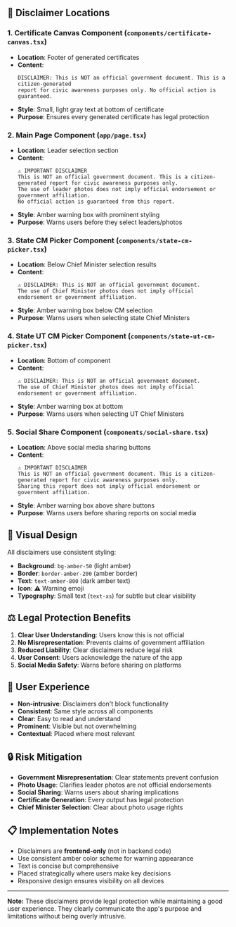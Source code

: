 
## 📍 **Disclaimer Locations**

### 1. **Certificate Canvas Component** (`components/certificate-canvas.tsx`)
- **Location**: Footer of generated certificates
- **Content**: 
  ```
  DISCLAIMER: This is NOT an official government document. This is a citizen-generated
  report for civic awareness purposes only. No official action is guaranteed.
  ```
- **Style**: Small, light gray text at bottom of certificate
- **Purpose**: Ensures every generated certificate has legal protection

### 2. **Main Page Component** (`app/page.tsx`)
- **Location**: Leader selection section
- **Content**: 
  ```
  ⚠️ IMPORTANT DISCLAIMER
  This is NOT an official government document. This is a citizen-generated report for civic awareness purposes only. 
  The use of leader photos does not imply official endorsement or government affiliation. 
  No official action is guaranteed from this report.
  ```
- **Style**: Amber warning box with prominent styling
- **Purpose**: Warns users before they select leaders/photos

### 3. **State CM Picker Component** (`components/state-cm-picker.tsx`)
- **Location**: Below Chief Minister selection results
- **Content**: 
  ```
  ⚠️ DISCLAIMER: This is NOT an official government document. 
  The use of Chief Minister photos does not imply official endorsement or government affiliation.
  ```
- **Style**: Amber warning box below CM selection
- **Purpose**: Warns users when selecting state Chief Ministers

### 4. **State UT CM Picker Component** (`components/state-ut-cm-picker.tsx`)
- **Location**: Bottom of component
- **Content**: 
  ```
  ⚠️ DISCLAIMER: This is NOT an official government document. 
  The use of Chief Minister photos does not imply official endorsement or government affiliation.
  ```
- **Style**: Amber warning box at bottom
- **Purpose**: Warns users when selecting UT Chief Ministers

### 5. **Social Share Component** (`components/social-share.tsx`)
- **Location**: Above social media sharing buttons
- **Content**: 
  ```
  ⚠️ IMPORTANT DISCLAIMER
  This is NOT an official government document. This is a citizen-generated report for civic awareness purposes only. 
  Sharing this report does not imply official endorsement or government affiliation.
  ```
- **Style**: Amber warning box above share buttons
- **Purpose**: Warns users before sharing reports on social media

## 🎨 **Visual Design**

All disclaimers use consistent styling:
- **Background**: `bg-amber-50` (light amber)
- **Border**: `border-amber-200` (amber border)
- **Text**: `text-amber-800` (dark amber text)
- **Icon**: ⚠️ Warning emoji
- **Typography**: Small text (`text-xs`) for subtle but clear visibility

## ⚖️ **Legal Protection Benefits**

1. **Clear User Understanding**: Users know this is not official
2. **No Misrepresentation**: Prevents claims of government affiliation
3. **Reduced Liability**: Clear disclaimers reduce legal risk
4. **User Consent**: Users acknowledge the nature of the app
5. **Social Media Safety**: Warns before sharing on platforms

## 📱 **User Experience**

- **Non-intrusive**: Disclaimers don't block functionality
- **Consistent**: Same style across all components
- **Clear**: Easy to read and understand
- **Prominent**: Visible but not overwhelming
- **Contextual**: Placed where most relevant

## 🔒 **Risk Mitigation**

- **Government Misrepresentation**: Clear statements prevent confusion
- **Photo Usage**: Clarifies leader photos are not official endorsements
- **Social Sharing**: Warns users about sharing implications
- **Certificate Generation**: Every output has legal protection
- **Chief Minister Selection**: Clear about photo usage rights

## 📋 **Implementation Notes**

- Disclaimers are **frontend-only** (not in backend code)
- Use consistent amber color scheme for warning appearance
- Text is concise but comprehensive
- Placed strategically where users make key decisions
- Responsive design ensures visibility on all devices

---

**Note:** These disclaimers provide legal protection while maintaining a good user experience. They clearly communicate the app's purpose and limitations without being overly intrusive.
